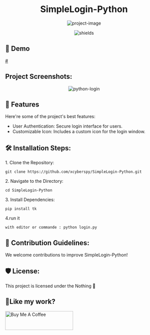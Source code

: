 <h1 align="center" id="title">SimpleLogin-Python</h1>

<p align="center"><img src="https://socialify.git.ci/xcyberspy/SimpleLogin-Python/image?custom_description=A+Python+application+that+provides+a+graphical+user+interface+%28GUI%29+for+user+authentication.&amp;description=1&amp;font=KoHo&amp;forks=1&amp;issues=1&amp;language=1&amp;name=1&amp;owner=1&amp;pattern=Brick+Wall&amp;pulls=1&amp;stargazers=1&amp;theme=Light" alt="project-image"></p>

<p align="center"><img src="https://img.shields.io/badge/python-3670A0?style=for-the-badge&amp;logo=python&amp;logoColor=ffdd54" alt="shields"></p>




<h2>🚀 Demo</h2>

[#](#)

<h2>Project Screenshots:</h2>

<p align="center"  href="https://ibb.co/Z6FH1Rj4"><img src="https://i.ibb.co/0j6BVp74/image.png" alt="python-login" border="0"></p>



  
  
<h2>🧐 Features</h2>

Here're some of the project's best features:

*   User Authentication: Secure login interface for users.
*   Customizable Icon: Includes a custom icon for the login window.

<h2>🛠️ Installation Steps:</h2>

<p>1. Clone the Repository:</p>

```
git clone https://github.com/xcyberspy/SimpleLogin-Python.git
```

<p>2. Navigate to the Directory:</p>

```
cd SimpleLogin-Python
```

<p>3. Install Dependencies:</p>

```
pip install tk
```
<p>4.run it</p>

```
with editor or commande : python login.py

```
<h2>🍰 Contribution Guidelines:</h2>

We welcome contributions to improve SimpleLogin-Python!

<h2>🛡️ License:</h2>

This project is licensed under the Nothing 🤣

<h2>💖Like my work?</h2>

<p><a href="https://www.buymeacoffee.com/xcyberspy" target="_blank"><img src="https://cdn.buymeacoffee.com/buttons/v2/default-yellow.png" alt="Buy Me A Coffee" style="height: 60px !important;width: 217px !important;"></a></p>

